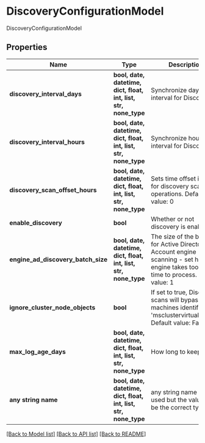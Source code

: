 # DiscoveryConfigurationModel

DiscoveryConfigurationModel

## Properties
Name | Type | Description | Notes
------------ | ------------- | ------------- | -------------
**discovery_interval_days** | **bool, date, datetime, dict, float, int, list, str, none_type** | Synchronize days interval for Discovery | [optional] 
**discovery_interval_hours** | **bool, date, datetime, dict, float, int, list, str, none_type** | Synchronize hours interval for Discovery | [optional] 
**discovery_scan_offset_hours** | **bool, date, datetime, dict, float, int, list, str, none_type** | Sets time offset in hours for discovery scan operations. Default value: 0 | [optional] 
**enable_discovery** | **bool** | Whether or not discovery is enabled | [optional] 
**engine_ad_discovery_batch_size** | **bool, date, datetime, dict, float, int, list, str, none_type** | The size of the batch for Active Directory Account engine scanning - set higher if engine takes too much time to process. Default value: 1 | [optional] 
**ignore_cluster_node_objects** | **bool** | If set to true, Discovery scans will bypass machines identified as &#39;msclustervirtualserver.&#39; Default value: False | [optional] 
**max_log_age_days** | **bool, date, datetime, dict, float, int, list, str, none_type** | How long to keep logs | [optional] 
**any string name** | **bool, date, datetime, dict, float, int, list, str, none_type** | any string name can be used but the value must be the correct type | [optional]

[[Back to Model list]](../README.md#documentation-for-models) [[Back to API list]](../README.md#documentation-for-api-endpoints) [[Back to README]](../README.md)


